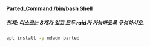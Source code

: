#### Parted_Command /bin/bash Shell

##### 전제: 디스크는 8개가 있고 모두 raid가 가능하도록 구성하시오.
```bash
apt install -y mdadm parted
```
